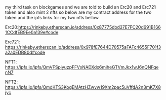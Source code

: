 my third task on blockgames and we are told to build an Erc20 and Erc721 token and also mint 2 nfts so below are my contract address for the two token and the ipfs links for my two nfts bellow

Erc20:https://rinkeby.etherscan.io/address/0x87775dbd37E7FC20d691B1661CCdfEB9Ee0a139e#code 

Erc721: https://rinkeby.etherscan.io/address/0x978fE7644D70575aFAFc4655F701f3a2a0EDB80d#code 

NFT1: https://ipfs.io/ipfs/QmVFSpiyuzpFFVxNADXdx6miheGTVmJkx1wJ6nQNFqenN7

NFT2: https://ipfs.io/ipfs/QmdKTS3KogEMAtzHZwvw19Xm2pac5uVffdA2n3mK7X8jyc
